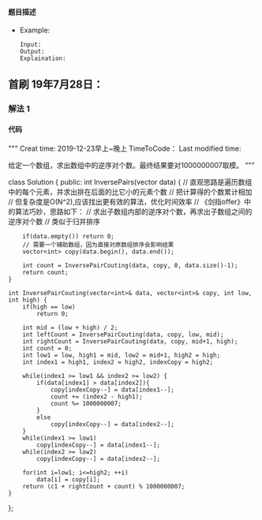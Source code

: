 ## 
#### 题目描述

- Example:
    ```
    Input: 
    Output: 
    Explaination:
    ```  

## 首刷 19年7月28日：
### 解法 1
#### 代码

"""
Creat time: 2019-12-23早上~晚上
TimeToCode：
Last modified time: 

给定一个数组，求出数组中的逆序对个数。最终结果要对1000000007取模。
""" 

class Solution {
public:
    int InversePairs(vector<int> data) {
        // 直观思路是遍历数组中的每个元素，并求出排在后面的比它小的元素个数
        // 把计算得的个数累计相加
        // 但复杂度是O(N^2),应该找出更有效的算法，优化时间效率
        //  《剑指offer》中的算法巧妙，思路如下：
        // 求出子数组内部的逆序对个数，再求出子数组之间的逆序对个数
        // 类似于归并排序

        if(data.empty()) return 0;
        // 需要一个辅助数组，因为直接对原数组排序会影响结果
        vector<int> copy(data.begin(), data.end());

        int count = InversePairCouting(data, copy, 0, data.size()-1);
        return count;
    }

    int InversePairCouting(vector<int>& data, vector<int>& copy, int low, int high) {
        if(high == low)
            return 0;
        
        int mid = (low + high) / 2;
        int leftCount = InversePairCouting(data, copy, low, mid);
        int rightCount = InversePairCouting(data, copy, mid+1, high);
        int count = 0;
        int low1 = low, high1 = mid, low2 = mid+1, high2 = high;
        int index1 = high1, index2 = high2, indexCopy = high2;

        while(index1 >= low1 && index2 >= low2) {
            if(data[index1] > data[index2]){
                copy[indexCopy--] = data[index1--];
                count += (index2 - high1);
                count %= 1000000007;
            }
            else
                copy[indexCopy--] = data[index2--];
        }
        while(index1 >= low1) 
            copy[indexCopy--] = data[index1--];
        while(index2 >= low2)
            copy[indexCopy--] = data[index2--];
        
        for(int i=low1; i<=high2; ++i)
            data[i] = copy[i];
        return (c1 + rightCount + count) % 1000000007;
    }
};
